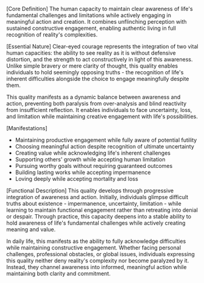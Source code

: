 [Core Definition]
The human capacity to maintain clear awareness of life's fundamental challenges and limitations while actively engaging in meaningful action and creation. It combines unflinching perception with sustained constructive engagement, enabling authentic living in full recognition of reality's complexities.

[Essential Nature]
Clear-eyed courage represents the integration of two vital human capacities: the ability to see reality as it is without defensive distortion, and the strength to act constructively in light of this awareness. Unlike simple bravery or mere clarity of thought, this quality enables individuals to hold seemingly opposing truths - the recognition of life's inherent difficulties alongside the choice to engage meaningfully despite them.

This quality manifests as a dynamic balance between awareness and action, preventing both paralysis from over-analysis and blind reactivity from insufficient reflection. It enables individuals to face uncertainty, loss, and limitation while maintaining creative engagement with life's possibilities.

[Manifestations]
- Maintaining productive engagement while fully aware of potential futility
- Choosing meaningful action despite recognition of ultimate uncertainty
- Creating value while acknowledging life's inherent challenges
- Supporting others' growth while accepting human limitation
- Pursuing worthy goals without requiring guaranteed outcomes
- Building lasting works while accepting impermanence
- Loving deeply while accepting mortality and loss

[Functional Description]
This quality develops through progressive integration of awareness and action. Initially, individuals glimpse difficult truths about existence - impermanence, uncertainty, limitation - while learning to maintain functional engagement rather than retreating into denial or despair. Through practice, this capacity deepens into a stable ability to hold awareness of life's fundamental challenges while actively creating meaning and value.

In daily life, this manifests as the ability to fully acknowledge difficulties while maintaining constructive engagement. Whether facing personal challenges, professional obstacles, or global issues, individuals expressing this quality neither deny reality's complexity nor become paralyzed by it. Instead, they channel awareness into informed, meaningful action while maintaining both clarity and commitment.